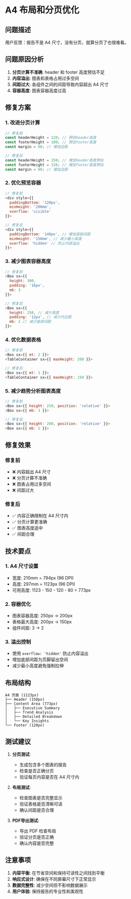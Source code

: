 # A4 布局和分页优化

## 问题描述

用户反馈：报告不是 A4 尺寸，没有分页，就算分页了也很难看。

## 问题原因分析

1. **分页计算不准确**: header 和 footer 高度预估不足
2. **内容溢出**: 图表和表格占用过多空间
3. **间距过大**: 各组件之间的间距导致内容超出 A4 尺寸
4. **容器高度**: 图表容器高度过高

## 修复方案

### 1. 改进分页计算

```javascript
// 修复前
const headerHeight = 120; // 预估header高度
const footerHeight = 100; // 预估footer高度
const margin = 60; // 增加边距

// 修复后
const headerHeight = 150; // 增加header高度预估
const footerHeight = 120; // 增加footer高度预估
const margin = 80; // 增加边距
```

### 2. 优化预览容器

```javascript
// 修复前
<div style={{ 
  paddingBottom: '120px',
  minHeight: '200mm',
  overflow: 'visible'
}}>

// 修复后
<div style={{ 
  paddingBottom: '140px', // 增加底部间距
  minHeight: '150mm', // 减少最小高度
  overflow: 'hidden' // 防止内容溢出
}}>
```

### 3. 减少图表容器高度

```javascript
// 修复前
<Box sx={{ 
  height: 300, 
  padding: '16px',
  mb: 3
}}>

// 修复后
<Box sx={{ 
  height: 250, // 减少高度
  padding: '12px', // 减少内边距
  mb: 2 // 减少底部间距
}}>
```

### 4. 优化数据表格

```javascript
// 修复前
<Box sx={{ mt: 2 }}>
<TableContainer sx={{ maxHeight: 200 }}>

// 修复后
<Box sx={{ mt: 1 }}>
<TableContainer sx={{ maxHeight: 150 }}>
```

### 5. 减少趋势分析图表高度

```javascript
// 修复前
<Box sx={{ height: 250, position: 'relative' }}>
<Box sx={{ mb: 3 }}>

// 修复后
<Box sx={{ height: 200, position: 'relative' }}>
<Box sx={{ mb: 2 }}>
```

## 修复效果

### 修复前
- ❌ 内容超出 A4 尺寸
- ❌ 分页计算不准确
- ❌ 图表占用过多空间
- ❌ 间距过大

### 修复后
- ✅ 内容正确限制在 A4 尺寸内
- ✅ 分页计算更准确
- ✅ 图表高度适中
- ✅ 间距合理

## 技术要点

### 1. A4 尺寸设置
- 宽度: 210mm = 794px (96 DPI)
- 高度: 297mm = 1123px (96 DPI)
- 可用高度: 1123 - 150 - 120 - 80 = 773px

### 2. 容器优化
- 图表容器高度: 250px → 200px
- 表格最大高度: 200px → 150px
- 组件间距: 3 → 2

### 3. 溢出控制
- 使用 `overflow: 'hidden'` 防止内容溢出
- 增加底部间距为页脚留出空间
- 减少最小高度避免强制拉伸

## 布局结构

```
A4 页面 (1123px)
├── Header (150px)
├── Content Area (773px)
│   ├── Executive Summary
│   ├── Trend Analysis
│   ├── Detailed Breakdown
│   └── Key Insights
└── Footer (120px)
```

## 测试建议

1. **分页测试**:
   - 生成包含多个图表的报告
   - 检查是否正确分页
   - 验证每页内容是否在 A4 尺寸内

2. **布局测试**:
   - 检查图表是否完整显示
   - 验证表格是否清晰可读
   - 确认间距是否合理

3. **PDF导出测试**:
   - 导出 PDF 检查布局
   - 验证分页是否正确
   - 确认内容是否完整

## 注意事项

1. **内容平衡**: 在节省空间和保持可读性之间找到平衡
2. **响应式设计**: 确保在不同屏幕尺寸下正常显示
3. **数据完整性**: 减少空间但不影响数据展示
4. **用户体验**: 保持报告的专业性和美观性
